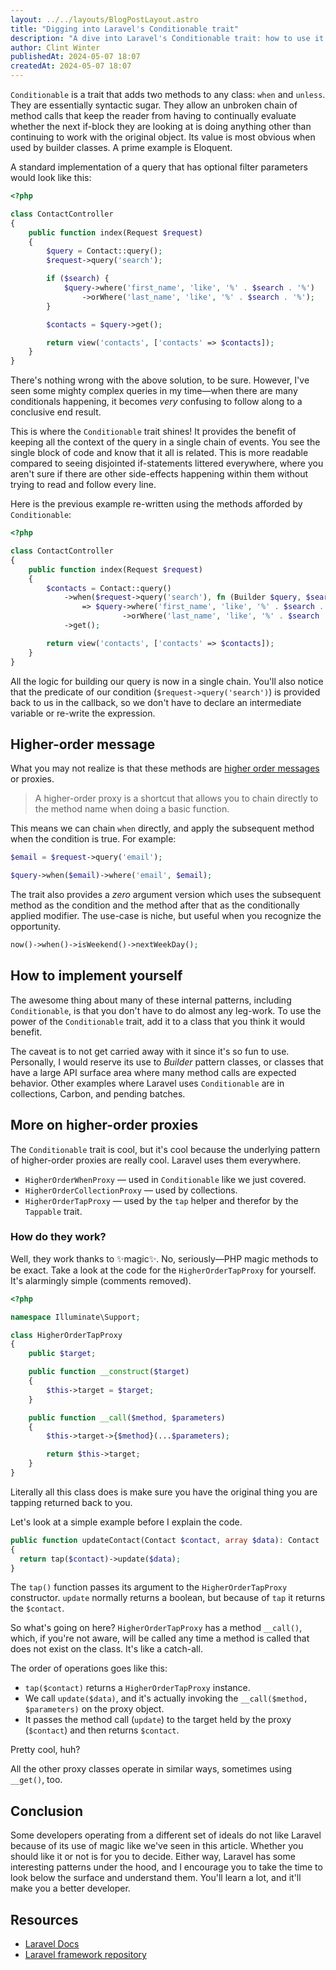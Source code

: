 ```yaml
---
layout: ../../layouts/BlogPostLayout.astro
title: "Digging into Laravel's Conditionable trait"
description: "A dive into Laravel's Conditionable trait: how to use it and how it works under the hood."
author: Clint Winter
publishedAt: 2024-05-07 18:07
createdAt: 2024-05-07 18:07
---
```


`Conditionable` is a trait that adds two methods to any class: `when` and `unless`. They are essentially syntactic sugar. They allow an unbroken chain of method calls that keep the reader from having to continually evaluate whether the next if-block they are looking at is doing anything other than continuing to work with the original object. Its value is most obvious when used by builder classes. A prime example is Eloquent.

A standard implementation of a query that has optional filter parameters would look like this:

```php
<?php

class ContactController
{
    public function index(Request $request)
    {
        $query = Contact::query();
        $request->query('search');

        if ($search) {
            $query->where('first_name', 'like', '%' . $search . '%')
                ->orWhere('last_name', 'like', '%' . $search . '%');
        }

        $contacts = $query->get();

        return view('contacts', ['contacts' => $contacts]);
    }
}
```

There's nothing wrong with the above solution, to be sure. However, I've seen some mighty complex queries in my time—when there are many conditionals happening, it becomes _very_ confusing to follow along to a conclusive end result.

This is where the `Conditionable` trait shines! It provides the benefit of keeping all the context of the query in a single chain of events. You see the single block of code and know that it all is related. This is more readable compared to seeing disjointed if-statements littered everywhere, where you aren't sure if there are other side-effects happening within them without trying to read and follow every line.

Here is the previous example re-written using the methods afforded by `Conditionable`:

```php
<?php

class ContactController
{
    public function index(Request $request)
    {
        $contacts = Contact::query()
            ->when($request->query('search'), fn (Builder $query, $search)
                => $query->where('first_name', 'like', '%' . $search . '%')
                         ->orWhere('last_name', 'like', '%' . $search . '%'))
            ->get();

        return view('contacts', ['contacts' => $contacts]);
    }
}
```

All the logic for building our query is now in a single chain. You'll also notice that the predicate of our condition (`$request->query('search')`) is provided back to us in the callback, so we don't have to declare an intermediate variable or re-write the expression.

## Higher-order message

What you may not realize is that these methods are [higher order messages](https://laravel.com/docs/11.x/collections#higher-order-messages) or proxies.

> A higher-order proxy is a shortcut that allows you to chain directly to the method name when doing a basic function.

This means we can chain `when` directly, and apply the subsequent method when the condition is true. For example:

```php
$email = $request->query('email');

$query->when($email)->where('email', $email);
```

The trait also provides a _zero_ argument version which uses the subsequent method as the condition and the method after that as the conditionally applied modifier. The use-case is niche, but useful when you recognize the opportunity.

```php
now()->when()->isWeekend()->nextWeekDay();
```

## How to implement yourself

The awesome thing about many of these internal patterns, including `Conditionable`, is that you don't have to do almost any leg-work. To use the power of the `Conditionable` trait, add it to a class that you think it would benefit.

The caveat is to not get carried away with it since it's so fun to use. Personally, I would reserve its use to _Builder_ pattern classes, or classes that have a large API surface area where many method calls are expected behavior. Other examples where Laravel uses `Conditionable` are in collections, Carbon, and pending batches.

## More on higher-order proxies

The `Conditionable` trait is cool, but it's cool because the underlying pattern of higher-order proxies are really cool. Laravel uses them everywhere. 

* `HigherOrderWhenProxy` — used in `Conditionable` like we just covered.
* `HigherOrderCollectionProxy` — used by collections.
* `HigherOrderTapProxy` — used by the `tap` helper and therefor by the `Tappable` trait.

### How do they work?

Well, they work thanks to ✨magic✨. No, seriously—PHP magic methods to be exact. Take a look at the code for the `HigherOrderTapProxy` for yourself. It's alarmingly simple (comments removed).

```php
<?php

namespace Illuminate\Support;

class HigherOrderTapProxy
{
    public $target;

    public function __construct($target)
    {
        $this->target = $target;
    }

    public function __call($method, $parameters)
    {
        $this->target->{$method}(...$parameters);

        return $this->target;
    }
}
```

Literally all this class does is make sure you have the original thing you are tapping returned back to you.

Let's look at a simple example before I explain the code.

```php
public function updateContact(Contact $contact, array $data): Contact
{
  return tap($contact)->update($data);
}
```

The `tap()` function passes its argument to the `HigherOrderTapProxy` constructor. `update` normally returns a boolean, but because of `tap` it returns the `$contact`.

So what's going on here? `HigherOrderTapProxy` has a method `__call()`, which, if you're not aware, will be called any time a method is called that does not exist on the class. It's like a catch-all.

The order of operations goes like this:
* `tap($contact)` returns a `HigherOrderTapProxy` instance.
* We call `update($data)`, and it's actually invoking the `__call($method, $parameters)` on the proxy object.
* It passes the method call (`update`) to the target held by the proxy (`$contact`) and then returns `$contact`.

Pretty cool, huh?

All the other proxy classes operate in similar ways, sometimes using `__get()`, too.

## Conclusion

Some developers operating from a different set of ideals do not like Laravel because of its use of magic like we've seen in this article. Whether you should like it or not is for you to decide. Either way, Laravel has some interesting patterns under the hood, and I encourage you to take the time to look below the surface and understand them. You'll learn a lot, and it'll make you a better developer.

## Resources

* [Laravel Docs](https://laravel.com/docs/11.x/collections#higher-order-messages)
* [Laravel framework repository](https://github.com/search?q=repo%3Alaravel%2Fframework+HigherOrder&type=code)
